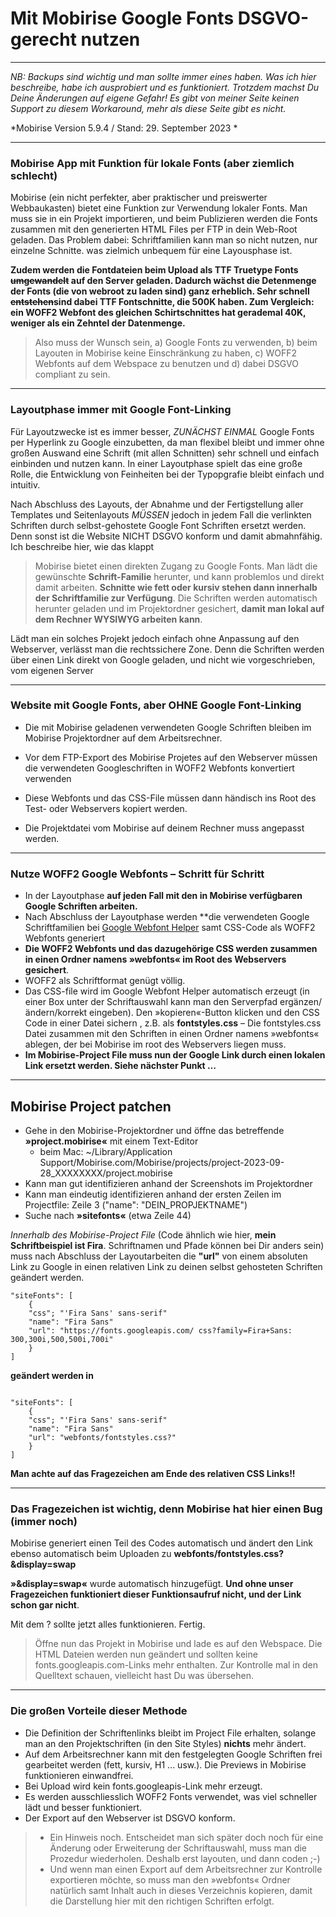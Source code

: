 # Mit Mobirise Google Fonts DSGVO-gerecht nutzen
********************************************************

*NB: Backups sind wichtig und man sollte immer eines haben. Was ich hier beschreibe, habe ich ausprobiert und es funktioniert. Trotzdem machst Du Deine Änderungen auf eigene Gefahr! Es gibt von meiner Seite keinen Support zu diesem Workaround, mehr als diese Seite gibt es nicht.*
   
*Mobirise Version 5.9.4 / Stand: 29. September 2023 *

***************************************************
### Mobirise App mit Funktion für lokale Fonts (aber ziemlich schlecht)

Mobirise (ein nicht perfekter, aber praktischer und preiswerter Webbaukasten) bietet eine Funktion zur Verwendung lokaler Fonts. Man muss sie in ein Projekt importieren, und beim Publizieren werden die Fonts zusammen mit den generierten HTML Files per FTP in dein Web-Root geladen. Das Problem dabei: Schriftfamilien kann man so nicht nutzen, nur einzelne Schnitte. was zielmich unbequem für eine Layousphase ist.

**Zudem werden die Fontdateien beim Upload als TTF Truetype Fonts ~~umgewandelt~~ auf den Server geladen. Dadurch wächst die Detenmenge der Fonts (die von webroot zu laden sind) ganz erheblich. Sehr schnell ~~entstehen~~sind dabei TTF Fontschnitte, die 500K haben. Zum Vergleich: ein WOFF2 Webfont des gleichen Schirtschnittes hat gerademal 40K, weniger als ein Zehntel der Datenmenge.**

> Also muss der Wunsch sein, a) Google Fonts zu verwenden, b) beim Layouten in Mobirise keine Einschränkung zu haben, c) WOFF2 Webfonts auf dem Webspace zu benutzen und d) dabei DSGVO compliant zu sein. 

***************************************
### Layoutphase immer mit Google Font-Linking

Für Layoutzwecke ist es immer besser, *ZUNÄCHST EINMAL* Google Fonts per Hyperlink zu Google einzubetten, da man flexibel bleibt und immer ohne großen Auswand eine Schrift (mit allen Schnitten) sehr schnell und einfach einbinden und nutzen kann.
In einer Layoutphase spielt das eine große Rolle, die Entwicklung von Feinheiten bei der Typopgrafie bleibt einfach und intuitiv.

Nach Abschluss des Layouts, der Abnahme und der Fertigstellung aller Templates und Seitenlayouts *MÜSSEN* jedoch in jedem Fall die verlinkten Schriften durch selbst-gehostete Google Font Schriften ersetzt werden. Denn sonst ist die Website NICHT DSGVO konform und damit abmahnfähig. Ich beschreibe hier, wie das klappt

> Mobirise bietet einen direkten Zugang zu Google Fonts. Man lädt die gewünschte **Schrift-Familie** herunter, und kann problemlos und direkt damit arbeiten. **Schnitte wie fett oder kursiv stehen dann innerhalb der Schriftfamilie zur Verfügung**. Die Schriften werden automatisch herunter geladen und im Projektordner gesichert, **damit man lokal auf dem Rechner WYSIWYG arbeiten kann**. 

Lädt man ein solches Projekt jedoch einfach ohne Anpassung auf den Webserver, verlässt man die rechtssichere Zone. Denn die Schriften werden über einen Link direkt von Google geladen, und nicht wie vorgeschrieben, vom eigenen Server

***************************************
### Website mit Google Fonts, aber OHNE Google Font-Linking

- Die mit Mobirise geladenen verwendeten Google Schriften bleiben im Mobirise Projektordner auf dem Arbeitsrechner.

- Vor dem FTP-Export des Mobirise Projetes auf den Webserver müssen die verwendeten Googleschriften in WOFF2 Webfonts konvertiert verwenden

- Diese Webfonts und das CSS-File müssen dann händisch ins Root des Test- oder Webservers kopiert werden.

- Die Projektdatei vom Mobirise auf deinem Rechner muss angepasst werden.

***************************************
### Nutze WOFF2 Google Webfonts – Schritt für Schritt

- In der Layoutphase **auf jeden Fall mit den in Mobirise verfügbaren Google Schriften arbeiten.**
- Nach Abschluss der Layoutphase werden **die verwendeten Google Schriftfamilien bei [Google Webfont Helper](https://gwfh.mranftl.com/fonts) samt CSS-Code als WOFF2 Webfonts generiert
- **Die WOFF2 Webfonts und das dazugehörige CSS werden zusammen in einen Ordner namens »webfonts« im Root des Webservers gesichert**.
- WOFF2 als Schriftformat genügt völlig.
- Das CSS-file wird im Google Webfont Helper automatisch erzeugt (in einer Box unter der Schriftauswahl kann man den Serverpfad ergänzen/ändern/korrekt eingeben). Den »kopieren«-Button klicken und den CSS Code in einer Datei sichern , z.B. als **fontstyles.css**
– Die fontstyles.css Datei zusammen mit den Schriften in einen Ordner namens »webfonts« ablegen, der bei Mobirise im root des Webservers liegen muss.
- **Im  Mobirise-Project File muss nun der Google Link durch einen lokalen Link ersetzt werden. Siehe nächster Punkt …**

***************************************
## Mobirise Project patchen

- Gehe in den Mobirise-Projektordner und öffne das betreffende **»project.mobirise«** mit einem Text-Editor
	- beim Mac: ~/Library/Application Support/Mobirise.com/Mobirise/projects/project-2023-09-28_XXXXXXXX/project.mobirise
- Kann man gut identifizieren anhand der Screenshots im Projektordner
- Kann man eindeutig identifizieren anhand der ersten Zeilen im Projectfile: Zeile 3 ("name": "DEIN_PROPJEKTNAME")
- Suche nach **»sitefonts«** (etwa Zeile 44)

*Innerhalb des Mobirise-Project File* (Code ähnlich wie hier, **mein Schriftbeispiel ist Fira**. Schriftnamen und Pfade können bei Dir anders sein) muss nach Abschluss der Layoutarbeiten die **"url"** von einem absoluten Link zu Google in einen relativen Link zu deinen selbst gehosteten Schriften geändert werden.
```
"siteFonts": [
	{
	"css"; "'Fira Sans' sans-serif"
	"name": "Fira Sans"
	"url": "https://fonts.googleapis.com/ css?family=Fira+Sans: 300,300i,500,500i,700i"
	}
]
```
**geändert werden in**
```

"siteFonts": [
	{
	"css"; "'Fira Sans' sans-serif"
	"name": "Fira Sans"
	"url": "webfonts/fontstyles.css?"
	}
]
```
**Man achte auf das Fragezeichen am Ende des relativen CSS Links!!**

***************************************
### Das Fragezeichen ist wichtig, denn Mobirise hat hier einen Bug (immer noch)

Mobirise generiert einen Teil des Codes automatisch und ändert den Link ebenso automatisch beim Uploaden zu **webfonts/fontstyles.css?&display=swap**

**»&display=swap«** wurde automatisch hinzugefügt. **Und ohne unser Fragezeichen funktioniert dieser Funktionsaufruf nicht, und der Link schon gar nicht**.

Mit dem ? sollte jetzt alles funktionieren. Fertig.

> Öffne nun das Projekt in Mobirise und lade es auf den Webspace. Die HTML Dateien werden nun geändert und sollten keine fonts.googleapis.com-Links mehr enthalten. Zur Kontrolle mal in den Quelltext schauen, vielleicht hast Du was übersehen.

***************************************
###  Die großen Vorteile dieser Methode

- Die Definition der Schriftenlinks bleibt im Project File erhalten, solange man an den Projektschriften (in den Site Styles) **nichts** mehr ändert.
- Auf dem Arbeitsrechner kann mit den festgelegten Google Schriften frei gearbeitet werden (fett, kursiv, H1 ... usw.). Die Previews in Mobirise funktionieren einwandfrei.
- Bei Upload wird kein fonts.googleapis-Link mehr erzeugt.
- Es werden ausschliesslich WOFF2 Fonts verwendet, was viel schneller lädt und besser funktioniert.
- Der Export auf den Webserver ist DSGVO konform.

> - Ein Hinweis noch. Entscheidet man sich später doch noch für eine Änderung oder Erweiterung der Schriftauswahl, muss man die Prozedur wiederholen. Deshalb erst layouten, und dann coden ;-)
 > - Und wenn man einen Export auf dem Arbeitsrechner zur Kontrolle exportieren möchte, so muss man den »webfonts« Ordner natürlich samt Inhalt auch in dieses Verzeichnis kopieren, damit die Darstellung hier mit den richtigen Schriften erfolgt.
